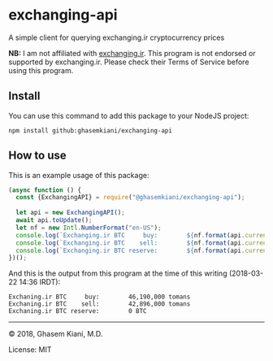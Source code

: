 # exchanging-api
A simple client for querying exchanging.ir cryptocurrency prices

**NB:** I am not affiliated with [exchanging.ir](https://exchanging.ir/). This program is not endorsed or supported by exchanging.ir. Please check their Terms of Service before using this program.

## Install
You can use this command to add this package to your NodeJS project:
```
npm install github:ghasemkiani/exchanging-api
```

## How to use
This is an example usage of this package:
```javascript
(async function () {
  const {ExchangingAPI} = require("@ghasemkiani/exchanging-api");
  
  let api = new ExchangingAPI();
  await api.toUpdate();
  let nf = new Intl.NumberFormat("en-US");
  console.log(`Exchanging.ir BTC     buy:        ${nf.format(api.currencies.bitcoin.buy_price)} tomans`);
  console.log(`Exchanging.ir BTC    sell:        ${nf.format(api.currencies.bitcoin.sell_price)} tomans`);
  console.log(`Exchanging.ir BTC reserve:        ${nf.format(api.currencies.bitcoin.reserve)} BTC`);
})();
```
And this is the output from this program at the time of this writing (2018-03-22 14:36 IRDT):
```
Exchaning.ir BTC     buy:        46,190,000 tomans
Exchaning.ir BTC    sell:        42,896,000 tomans
Exchaning.ir BTC reserve:        0 BTC
```
---
&copy; 2018, Ghasem Kiani, M.D.

License: MIT
